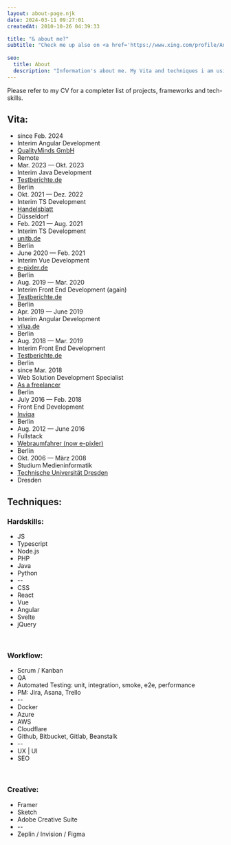 ```yaml
---
layout: about-page.njk
date: 2024-03-11 09:27:01
createdAt: 2010-10-26 04:39:33

title: "& about me?"
subtitle: "Check me up also on <a href='https://www.xing.com/profile/Andre_Kelling' rel='noreferrer noopener' target='_blank' title='me on Xing'>Xing</a> and <a href='https://www.linkedin.com/in/andr%C3%A9-kelling/' rel='noreferrer noopener' target='_blank' title='me on LinkedIn'>LinkedIn</a> networks"  
  
seo:
  title: About
  description: "Information's about me. My Vita and techniques i am using."
---
```



Please refer to my CV for a completer list of projects, frameworks and tech-skills.

<div class="twocol fleft">
<h2>Vita:</h2>

<ul>
  <li>since Feb. 2024</li>
	<li>Interim Angular Development</li>
	<li><a href="https://qualityminds.com/" rel="noreferrer noopener" target="_blank" title="qualityminds.com website">QualityMinds GmbH</a></li>
	<li>Remote</li>
	<li>Mar. 2023 — Okt. 2023</li>
	<li>Interim Java Development</li>
	<li><a href="https://www.testberichte.de/" rel="noreferrer noopener" target="_blank" title="Testberichte.de website">Testberichte.de</a></li>
	<li>Berlin</li>
	<li>Okt. 2021 — Dez. 2022</li>
	<li>Interim TS Development</li>
	<li><a href="https://www.handelsblatt.com" rel="noreferrer noopener" target="_blank" title="handelsblatt.com website">Handelsblatt</a></li>
	<li>Düsseldorf</li>
	<li>Feb. 2021 — Aug. 2021</li>
	<li>Interim TS Development</li>
	<li><a href="https://unitb.de" rel="noreferrer noopener" target="_blank" title="unitb.de website">unitb.de</a></li>
	<li>Berlin</li>
	<li>June 2020 — Feb. 2021</li>
	<li>Interim Vue Development</li>
	<li><a href="https://www.e-pixler.de/" rel="noreferrer noopener" target="_blank" title="e-pixler.de website">e-pixler.de</a></li>
	<li>Berlin</li>
	<li>Aug. 2019 — Mar. 2020</li>
	<li>Interim Front End Development (again)</li>
	<li><a href="https://www.testberichte.de/" rel="noreferrer noopener" target="_blank" title="Testberichte.de website">Testberichte.de</a></li>
	<li>Berlin</li>
	<li>Apr. 2019 — June 2019</li>
	<li>Interim Angular Development</li>
	<li><a href="https://vilua.de/" rel="noreferrer noopener" target="_blank" title="vilua.de website">vilua.de</a></li>
	<li>Berlin</li>
	<li>Aug. 2018 — Mar. 2019</li>
	<li>Interim Front End Development</li>
	<li><a href="https://www.testberichte.de/" rel="noreferrer noopener" target="_blank" title="Testberichte.de website">Testberichte.de</a></li>
	<li>Berlin</li>
	<li>since Mar. 2018</li>
	<li>Web Solution Development Specialist</li>
	<li><a href="/" title="for various agencies, clients, companies and associations">As a freelancer</a></li>
	<li>Berlin</li>
	<li>July 2016 — Feb. 2018</li>
	<li>Front End Development</li>
	<li><a href="https://inviqa.com/" rel="noreferrer noopener" target="_blank">Inviqa</a></li>
	<li>Berlin</li>
	<li>Aug. 2012 — June 2016</li>
	<li>Fullstack</li>
	<li><a href="https://web.archive.org/web/20160402173932/https://www.webraumfahrer.com/" rel="noreferrer noopener" target="_blank">Webraumfahrer (now e-pixler)</a></li>
	<li>Berlin</li>
	<li>Okt. 2006 — März 2008</li>
	<li>Studium Medieninformatik</li>
	<li><a href="https://web.archive.org/web/20160402173932/http://web.inf.tu-dresden.de/MI/" rel="noreferrer noopener" target="_blank">Technische Universität Dresden</a></li>
	<li>Dresden</li>
</ul>
</div>
<div class="twocol fright">

<h2>Techniques:</h2>

<h3>Hardskills:</h3>

<ul>
	<li class="per90">JS</li>
	<li class="per80">Typescript</li>
	<li class="per70">Node.js</li>
	<li class="per70">PHP</li>
	<li class="per80">Java</li>
	<li class="per40">Python</li>
	<li class="per50">--</li>
	<li class="per70">CSS</li>
	<li class="per60">React</li>
	<li class="per60">Vue</li>
	<li class="per80">Angular</li>
	<li class="per50">Svelte</li>
	<li class="per60">jQuery</li>
</ul>

<p>&nbsp;</p>

<h3>Workflow:</h3>

<ul>
	<li class="per70">Scrum / Kanban</li>
	<li class="per60">QA</li>
	<li class="per70">Automated Testing: unit, integration, smoke, e2e, performance</li>
	<li class="per60">PM: Jira, Asana, Trello</li>
	<li class="per50">--</li>
	<li class="per70">Docker</li>
	<li class="per70">Azure</li>
	<li class="per40">AWS</li>
	<li class="per30">Cloudflare</li>
	<li class="per70">Github, Bitbucket, Gitlab, Beanstalk</li>
	<li class="per50">--</li>
	<li class="per60">UX | UI</li>
	<li class="per70">SEO</li>
</ul>

<p>&nbsp;</p>

<h3>Creative:</h3>

<ul>
	<li class="per30">Framer</li>
	<li class="per70">Sketch</li>
	<li class="per70">Adobe Creative Suite</li>
	<li class="per50">--</li>
	<li class="per60">Zeplin / Invision / Figma</li>
</ul>
</div>
